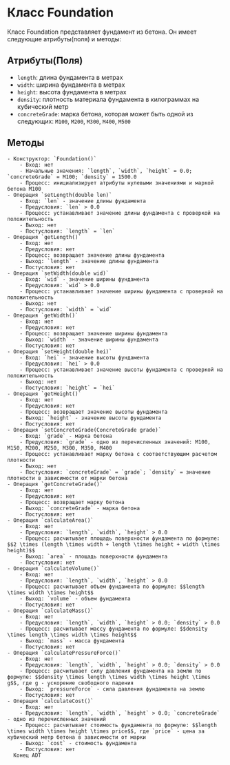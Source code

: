 # Класс Foundation

Класс Foundation представляет фундамент из бетона. Он имеет следующие атрибуты(поля) и методы:

## Атрибуты(Поля)

- `length`: длина фундамента в метрах
- `width`: ширина фундамента в метрах
- `height`: высота фундамента в метрах
- `density`: плотность материала фундамента в килограммах на кубический метр
- `concreteGrade`: марка бетона, которая может быть одной из следующих: `M100`, `M200`, `M300`, `M400`, `M500`

## Методы
    - Конструктор: `Foundation()`
        - Вход: нет
        - Начальные значения: `length`, `width`, `height` = 0.0; `concreteGrade` = M100; `density` = 1500.0
        - Процесс: инициализирует атрибуты нулевыми значениями и маркой бетона M100
    - Операция `setLength(double len)`
        - Вход: `len` - значение длины фундамента
        - Предусловия: `len` > 0.0
        - Процесс: устанавливает значение длины фундамента с проверкой на положительность
        - Выход: нет
        - Постусловия: `length` = `len`
    - Операция `getLength()`
        - Вход: нет
        - Предусловия: нет
        - Процесс: возвращает значение длины фундамента
        - Выход: `length` - значение длины фундамента
        - Постусловия: нет
    - Операция `setWidth(double wid)`
        - Вход: `wid` - значение ширины фундамента
        - Предусловия: `wid` > 0.0
        - Процесс: устанавливает значение ширины фундамента с проверкой на положительность
        - Выход: нет
        - Постусловия: `width` = `wid`
    - Операция `getWidth()`
        - Вход: нет
        - Предусловия: нет
        - Процесс: возвращает значение ширины фундамента
        - Выход: `width` - значение ширины фундамента
        - Постусловия: нет
    - Операция `setHeight(double hei)`
        - Вход: `hei` - значение высоты фундамента
        - Предусловия: `hei` > 0.0
        - Процесс: устанавливает значение высоты фундамента с проверкой на положительность
        - Выход: нет
        - Постусловия: `height` = `hei`
    - Операция `getHeight()`
        - Вход: нет
        - Предусловия: нет
        - Процесс: возвращает значение высоты фундамента
        - Выход: `height` - значение высоты фундамента
        - Постусловия: нет
    - Операция `setConcreteGrade(ConcreteGrade grade)`
        - Вход: `grade` - марка бетона
        - Предусловия: `grade` - одно из перечисленных значений: M100, M150, M200, M250, M300, M350, M400
        - Процесс: устанавливает марку бетона с соответствующим расчетом плотности
        - Выход: нет
        - Постусловия: `concreteGrade` = `grade`; `density` = значение плотности в зависимости от марки бетона
    - Операция `getConcreteGrade()`
        - Вход: нет
        - Предусловия: нет
        - Процесс: возвращает марку бетона
        - Выход: `concreteGrade` - марка бетона
        - Постусловия: нет
    - Операция `calculateArea()`
        - Вход: нет
        - Предусловия: `length`, `width`, `height` > 0.0
        - Процесс: расчитывает площадь поверхности фундамента по формуле: $$2 \times (length \times width + length \times height + width \times height)$$
        - Выход: `area` - площадь поверхности фундамента
        - Постусловия: нет
    - Операция `calculateVolume()`
        - Вход: нет
        - Предусловия: `length`, `width`, `height` > 0.0
        - Процесс: расчитывает объем фундамента по формуле: $$length \times width \times height$$
        - Выход: `volume` - объем фундамента
        - Постусловия: нет
    - Операция `calculateMass()`
        - Вход: нет
        - Предусловия: `length`, `width`, `height` > 0.0; `density` > 0.0
        - Процесс: расчитывает массу фундамента по формуле: $$density \times length \times width \times height$$
        - Выход: `mass` - масса фундамента
        - Постусловия: нет
    - Операция `calculatePressureForce()`
        - Вход: нет
        - Предусловия: `length`, `width`, `height` > 0.0; `density` > 0.0
        - Процесс: расчитывает силу давления фундамента на землю по формуле: $$density \times length \times width \times height \times g$$, где g - ускорение свободного падения
        - Выход: `pressureForce` - сила давления фундамента на землю
        - Постусловия: нет
    - Операция `calculateCost()`
        - Вход: нет
        - Предусловия: `length`, `width`, `height` > 0.0; `concreteGrade` - одно из перечисленных значений
        - Процесс: расчитывает стоимость фундамента по формуле: $$length \times width \times height \times price$$, где `price` - цена за кубический метр бетона в зависимости от марки
        - Выход: `cost` - стоимость фундамента
        - Постусловия: нет
      Конец ADT 
